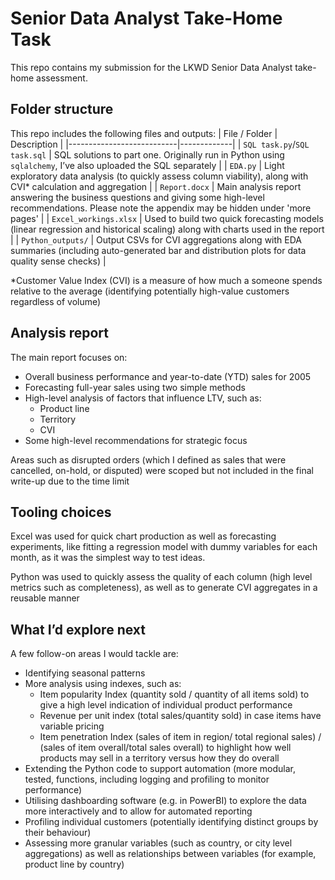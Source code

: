 # Senior Data Analyst Take-Home Task

This repo contains my submission for the LKWD Senior Data Analyst take-home assessment. 

## Folder structure
This repo includes the following files and outputs:
| File / Folder              | Description |
|---------------------------|-------------|
| `SQL task.py`/`SQL task.sql` | SQL solutions to part one. Originally run in Python using `sqlalchemy`, I’ve also uploaded the SQL separately |
| `EDA.py`                  | Light exploratory data analysis (to quickly assess column viability), along with CVI* calculation and aggregation |
| `Report.docx`             | Main analysis report answering the business questions and giving some high-level recommendations. Please note the appendix may be hidden under 'more pages' |
| `Excel_workings.xlsx`     | Used to build two quick forecasting models (linear regression and historical scaling) along with charts used in the report |
| `Python_outputs/`         | Output CSVs for CVI aggregations along with EDA summaries (including auto-generated bar and distribution plots for data quality sense checks) |

*Customer Value Index (CVI) is a measure of how much a someone spends relative to the average (identifying potentially high-value customers regardless of volume)

## Analysis report
The main report focuses on:
- Overall business performance and year-to-date (YTD) sales for 2005
- Forecasting full-year sales using two simple methods
- High-level analysis of factors that influence LTV, such as:
	- Product line
	- Territory 
	- CVI
- Some high-level recommendations for strategic focus

Areas such as disrupted orders (which I defined as sales that were cancelled, on-hold, or disputed) were scoped but not included in the final write-up due to the time limit

## Tooling choices

Excel was used for quick chart production as well as forecasting experiments, like fitting a regression model with dummy variables for each month, as it was the simplest way to test ideas.

Python was used to quickly assess the quality of each column (high level metrics such as completeness), as well as to generate CVI aggregates in a reusable manner

## What I’d explore next
A few follow-on areas I would tackle are:
- Identifying seasonal patterns
- More analysis using indexes, such as:
	- Item popularity Index (quantity sold / quantity of all items sold) to give a high level indication of individual product performance
	- Revenue per unit index (total sales/quantity sold) in case items have variable pricing 
	- Item penetration Index (sales of item in region/ total regional sales) / (sales of item overall/total sales overall) to highlight how well products may sell in a territory versus how they do overall
- Extending the Python code to support automation (more modular, tested, functions, including logging and profiling to monitor performance)
- Utilising dashboarding software (e.g. in PowerBI) to explore the data more interactively and to allow for automated reporting
- Profiling individual customers (potentially identifying distinct groups by their behaviour)
- Assessing more granular variables (such as country, or city level aggregations) as well as relationships between variables (for example, product line by country)

